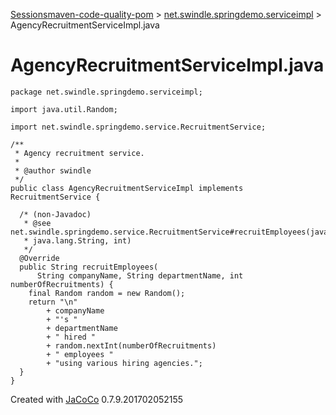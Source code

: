 [Sessions](../jacoco-sessions.md)[maven-code-quality-pom](../index.md)
\> [net.swindle.springdemo.serviceimpl](index.source.md) \>
AgencyRecruitmentServiceImpl.java

# AgencyRecruitmentServiceImpl.java

``` source lang-java  
package net.swindle.springdemo.serviceimpl;

import java.util.Random;

import net.swindle.springdemo.service.RecruitmentService;

/**
 * Agency recruitment service.
 *
 * @author swindle
 */
public class AgencyRecruitmentServiceImpl implements RecruitmentService {

  /* (non-Javadoc)
   * @see net.swindle.springdemo.service.RecruitmentService#recruitEmployees(java.lang.String,
   * java.lang.String, int)
   */
  @Override
  public String recruitEmployees(
      String companyName, String departmentName, int numberOfRecruitments) {
    final Random random = new Random();
    return "\n"
        + companyName
        + "'s "
        + departmentName
        + " hired "
        + random.nextInt(numberOfRecruitments)
        + " employees "
        + "using various hiring agencies.";
  }
}
```

Created with [JaCoCo](http://www.jacoco.org/jacoco) 0.7.9.201702052155
